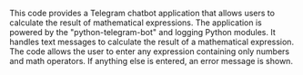 This code provides a Telegram chatbot application that allows users to calculate the result of mathematical expressions. The application is powered by the "python-telegram-bot" and logging Python modules. It handles text messages to calculate the result of a mathematical expression. The code allows the user to enter any expression containing only numbers and math operators. If anything else is entered, an error message is shown.
